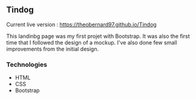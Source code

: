 ## Tindog

Current live version : https://theobernard97.github.io/Tindog

This landinbg page was my first projet with Bootstrap.
It was also the first time that I followed the design of a mockup.
I've also done few small improvements from the initial design. 

### Technologies

- HTML
- CSS
- Bootstrap

